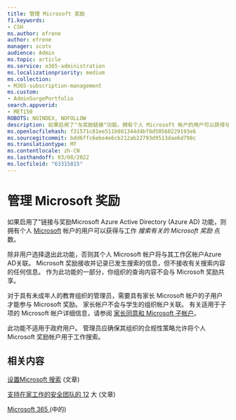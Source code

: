 ```yaml
---
title: 管理 Microsoft 奖励
f1.keywords:
- CSH
ms.author: efrene
author: efrene
manager: scotv
audience: Admin
ms.topic: article
ms.service: o365-administration
ms.localizationpriority: medium
ms.collection:
- M365-subscription-management
ms.custom:
- AdminSurgePortfolio
search.appverid:
- MET150
ROBOTS: NOINDEX, NOFOLLOW
description: 如果启用了"与奖励链接"功能，拥有个人 Microsoft 帐户的用户可以获得与工作搜索AAD Microsoft 奖励点数。
ms.openlocfilehash: f31571c81ee511b081344d4bf8d50560229193e6
ms.sourcegitcommit: bdd6ffc6ebe4e6cb212ab22793d9513dae6d798c
ms.translationtype: MT
ms.contentlocale: zh-CN
ms.lasthandoff: 03/08/2022
ms.locfileid: "63315815"
---
```

# <a name="manage-microsoft-rewards"></a>管理 Microsoft 奖励

如果启用了"链接与奖励Microsoft Azure Active Directory (Azure AD) 功能，则拥有个人 [Microsoft](https://www.microsoft.com/rewards) 帐户的用户可以获得与工作 *搜索有关的 Microsoft 奖励* 点数。

除非用户选择退出此功能，否则其个人 Microsoft 帐户将与其工作区帐户Azure AD关联。 Microsoft 奖励接收并记录已发生搜索的信息，但不接收有关搜索内容的任何信息。 作为此功能的一部分，你组织的查询内容不会与 Microsoft 奖励共享。

对于具有未成年人的教育组织的管理员，需要具有家长 Microsoft 帐户的子用户才能参与 Microsoft 奖励。 家长帐户不会与学生的组织帐户关联。 有关适用于子项的 Microsoft 帐户详细信息，请参阅 [家长同意和 Microsoft 子帐户](https://support.microsoft.com/account-billing/c6951746-8ee5-8461-0809-fbd755cd902e)。

此功能不适用于政府用户。 管理员应确保其组织的合规性策略允许将个人 Microsoft 奖励帐户用于工作搜索。

## <a name="related-content"></a>相关内容

[设置Microsoft 搜索](/microsoftsearch/setup-microsoft-search) (文章) 

[支持在家工作的安全团队的 12](../../security/top-security-tasks-for-remote-work.md) 大 (文章) 

[Microsoft 365 (](https://support.microsoft.com/office/what-s-new-in-microsoft-365-95c8d81d-08ba-42c1-914f-bca4603e1426)中的) 


